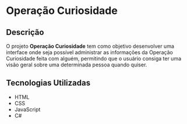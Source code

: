 # Operação Curiosidade

## Descrição
O projeto **Operação Curiosidade** tem como objetivo desenvolver uma interface onde seja possível administrar as informações da Operação Curiosidade feita com alguém, permitindo que o usuário consiga ter uma visão geral sobre uma determinada pessoa quando quiser.

## Tecnologias Utilizadas
- HTML
- CSS
- JavaScript
- C#

